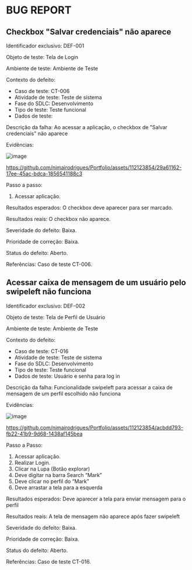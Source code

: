 # BUG REPORT

## Checkbox "Salvar credenciais" não aparece

Identificador exclusivo: DEF-001

Objeto de teste: Tela de Login

Ambiente de teste: Ambiente de Teste

Contexto do defeito:
- Caso de teste: CT-006
- Atividade de teste: Teste de sistema
- Fase do SDLC: Desenvolvimento
- Tipo de teste: Teste funcional
- Dados de teste: 

Descrição da falha:
Ao acessar a aplicação, o checkbox de "Salvar credenciais" não aparece

Evidências:

![image](https://github.com/nimairodrigues/Portfolio/assets/112123854/b38bf0a8-e661-4863-81ba-4a07f82f59a8)

https://github.com/nimairodrigues/Portfolio/assets/112123854/29a61162-17ee-45ac-bdca-1856541188c3

Passo a passo:

  1. Acessar aplicação.

Resultados esperados: O checkbox deve aparecer para ser marcado.

Resultados reais: O checkbox não aparece.

Severidade do defeito: Baixa.

Prioridade de correção: Baixa.

Status do defeito: Aberto.

Referências: Caso de teste CT-006.

## Acessar caixa de mensagem de um usuário pelo swipeleft não funciona

Identificador exclusivo: DEF-002

Objeto de teste: Tela de Perfil de Usuário

Ambiente de teste: Ambiente de Teste

Contexto do defeito:
- Caso de teste: CT-016
- Atividade de teste: Teste de sistema
- Fase do SDLC: Desenvolvimento
- Tipo de teste: Teste funcional
- Dados de teste: Usuário e senha para log in

Descrição da falha:
Funcionalidade swipeleft para acessar a caixa de mensagem de um perfil escolhido não funciona

Evidências:

![image](https://github.com/nimairodrigues/Portfolio/assets/112123854/7ad2e59c-78ea-4a91-860e-8662ab2f5a78)

https://github.com/nimairodrigues/Portfolio/assets/112123854/acbdd793-fb22-41b9-9d68-1438af145bea

Passo a Passo:

  1. Acessar aplicação.
  2. Realizar Login.
  3. Clicar na Lupa (Botão explorar)
  4. Deve digitar na barra Search “Mark”
  5. Deve clicar no perfil do “Mark”
  6. Deve arrastar a tela para a esquerda

Resultados esperados: Deve aparecer a tela para enviar mensagem para o perfil

Resultados reais: A tela de mensagem não aparece após fazer swipeleft

Severidade do defeito: Baixa.

Prioridade de correção: Baixa.

Status do defeito: Aberto.

Referências: Caso de teste CT-016.
